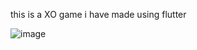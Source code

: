 this is a XO game i have made using flutter


![image](https://github.com/Amjadyabroudi128/TicTacToe/assets/61939508/c96936e6-48fb-490b-8a78-10bc701b0452)
